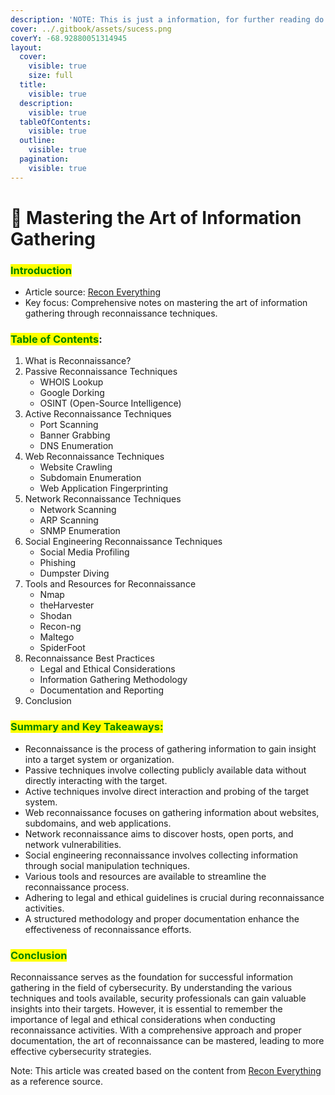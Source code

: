 ```yaml
---
description: 'NOTE: This is just a information, for further reading do check the article'
cover: ../.gitbook/assets/sucess.png
coverY: -68.92880051314945
layout:
  cover:
    visible: true
    size: full
  title:
    visible: true
  description:
    visible: true
  tableOfContents:
    visible: true
  outline:
    visible: true
  pagination:
    visible: true
---
```


# 🌊 Mastering the Art of Information Gathering

### <mark style="color:green;">Introduction</mark>

* Article source: [Recon Everything](https://infosecwriteups.com/recon-everything-48aafbb8987)
* Key focus: Comprehensive notes on mastering the art of information gathering through reconnaissance techniques.

### <mark style="color:green;">Table of Contents</mark>:

1. What is Reconnaissance?
2. Passive Reconnaissance Techniques
   * WHOIS Lookup
   * Google Dorking
   * OSINT (Open-Source Intelligence)
3. Active Reconnaissance Techniques
   * Port Scanning
   * Banner Grabbing
   * DNS Enumeration
4. Web Reconnaissance Techniques
   * Website Crawling
   * Subdomain Enumeration
   * Web Application Fingerprinting
5. Network Reconnaissance Techniques
   * Network Scanning
   * ARP Scanning
   * SNMP Enumeration
6. Social Engineering Reconnaissance Techniques
   * Social Media Profiling
   * Phishing
   * Dumpster Diving
7. Tools and Resources for Reconnaissance
   * Nmap
   * theHarvester
   * Shodan
   * Recon-ng
   * Maltego
   * SpiderFoot
8. Reconnaissance Best Practices
   * Legal and Ethical Considerations
   * Information Gathering Methodology
   * Documentation and Reporting
9. Conclusion

### <mark style="color:green;">Summary and Key Takeaways:</mark>

* Reconnaissance is the process of gathering information to gain insight into a target system or organization.
* Passive techniques involve collecting publicly available data without directly interacting with the target.
* Active techniques involve direct interaction and probing of the target system.
* Web reconnaissance focuses on gathering information about websites, subdomains, and web applications.
* Network reconnaissance aims to discover hosts, open ports, and network vulnerabilities.
* Social engineering reconnaissance involves collecting information through social manipulation techniques.
* Various tools and resources are available to streamline the reconnaissance process.
* Adhering to legal and ethical guidelines is crucial during reconnaissance activities.
* A structured methodology and proper documentation enhance the effectiveness of reconnaissance efforts.

### <mark style="color:green;">Conclusion</mark>

Reconnaissance serves as the foundation for successful information gathering in the field of cybersecurity. By understanding the various techniques and tools available, security professionals can gain valuable insights into their targets. However, it is essential to remember the importance of legal and ethical considerations when conducting reconnaissance activities. With a comprehensive approach and proper documentation, the art of reconnaissance can be mastered, leading to more effective cybersecurity strategies.

Note: This article was created based on the content from [Recon Everything](https://infosecwriteups.com/recon-everything-48aafbb8987) as a reference source.
